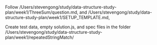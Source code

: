 Follow /Users/stevengong/study/data-structure-study-plan/week1/ThreeSum/question.md, and /Users/stevengong/study/data-structure-study-plan/week1/SETUP_TEMPLATE.md,

Create test data, empty solution.js, and spec files in the folder /Users/stevengong/study/data-structure-study-plan/week1/repeatedStringMatch/